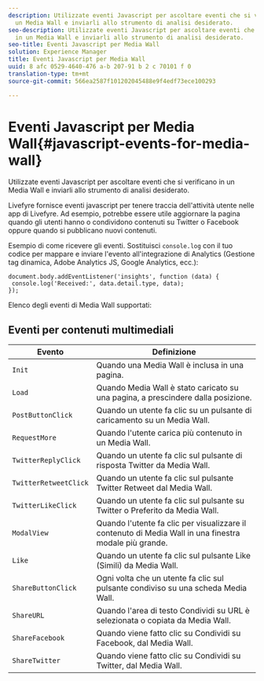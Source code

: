 ```yaml
---
description: Utilizzate eventi Javascript per ascoltare eventi che si verificano in
  un Media Wall e inviarli allo strumento di analisi desiderato.
seo-description: Utilizzate eventi Javascript per ascoltare eventi che si verificano
  in un Media Wall e inviarli allo strumento di analisi desiderato.
seo-title: Eventi Javascript per Media Wall
solution: Experience Manager
title: Eventi Javascript per Media Wall
uuid: 8 afc 0529-4640-476 a-b 207-91 b 2 c 70101 f 0
translation-type: tm+mt
source-git-commit: 566ea2587f101202045488e9f4edf73ece100293

---
```



# Eventi Javascript per Media Wall{#javascript-events-for-media-wall}

Utilizzate eventi Javascript per ascoltare eventi che si verificano in un Media Wall e inviarli allo strumento di analisi desiderato.

Livefyre fornisce eventi javascript per tenere traccia dell'attività utente nelle app di Livefyre. Ad esempio, potrebbe essere utile aggiornare la pagina quando gli utenti hanno o condividono contenuti su Twitter o Facebook oppure quando si pubblicano nuovi contenuti.

Esempio di come ricevere gli eventi. Sostituisci `console.log` con il tuo codice per mappare e inviare l'evento all'integrazione di Analytics (Gestione tag dinamica, Adobe Analytics JS, Google Analytics, ecc.):

```
document.body.addEventListener('insights', function (data) { 
 console.log('Received:', data.detail.type, data); 
});
```

Elenco degli eventi di Media Wall supportati:

## Eventi per contenuti multimediali

| Evento | Definizione |
|---|---|
| `Init` | Quando una Media Wall è inclusa in una pagina. |
| `Load` | Quando Media Wall è stato caricato su una pagina, a prescindere dalla posizione. |
| `PostButtonClick` | Quando un utente fa clic su un pulsante di caricamento su un Media Wall. |
| `RequestMore` | Quando l'utente carica più contenuto in un Media Wall. |
| `TwitterReplyClick` | Quando un utente fa clic sul pulsante di risposta Twitter da Media Wall. |
| `TwitterRetweetClick` | Quando un utente fa clic sul pulsante Twitter Retweet dal Media Wall. |
| `TwitterLikeClick` | Quando un utente fa clic sul pulsante su Twitter o Preferito da Media Wall. |
| `ModalView` | Quando l'utente fa clic per visualizzare il contenuto di Media Wall in una finestra modale più grande. |
| `Like` | Quando un utente fa clic sul pulsante Like (Simili) da Media Wall. |
| `ShareButtonClick` | Ogni volta che un utente fa clic sul pulsante condiviso su una scheda Media Wall. |
| `ShareURL` | Quando l'area di testo Condividi su URL è selezionata o copiata da Media Wall. |
| `ShareFacebook` | Quando viene fatto clic su Condividi su Facebook, dal Media Wall. |
| `ShareTwitter` | Quando viene fatto clic su Condividi su Twitter, dal Media Wall. |

